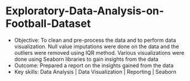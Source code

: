 # Exploratory-Data-Analysis-on-Football-Dataset
* Objective: To clean and pre-process the data and to perform data visualization. Null value imputations were done on the data and the outliers were removed using IQR method. Various visualizations were done using Seaborn libraries to gain insights from the data
* Outcome: Prepared a report on the insights gained from the data
* Key skills: Data Analysis | Data Visualization | Reporting | Seaborn
